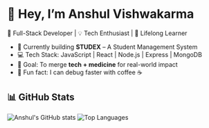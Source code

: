 # 👋 Hey, I’m Anshul Vishwakarma  
🚀 Full-Stack Developer | 💡 Tech Enthusiast | 🧠 Lifelong Learner  

- 🌱 Currently building **STUDEX** – A Student Management System  
- 💻 Tech Stack: JavaScript | React | Node.js | Express | MongoDB  
- 🎯 Goal: To merge **tech + medicine** for real-world impact  
- 🎨 Fun fact: I can debug faster with coffee ☕

## 📊 GitHub Stats
![Anshul's GitHub stats](https://github-readme-stats.vercel.app/api?username=AnshulVishwakarma&show_icons=true&theme=tokyonight)
![Top Languages](https://github-readme-stats.vercel.app/api/top-langs/?username=AnshulVishwakarma&layout=compact&theme=tokyonight)

